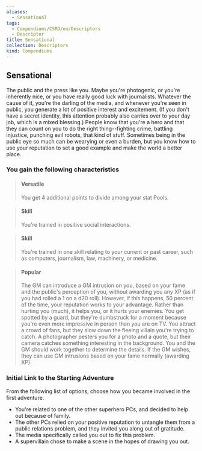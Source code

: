 ```yaml
---
aliases:
  - Sensational
tags:
  - Compendiums/CSRD/en/Descriptors
  - Descriptor
title: Sensational
collection: Descriptors
kind: Compendiums
---
```

## Sensational  
The public and the press like you. Maybe you're photogenic, or you're inherently nice, or you have really good luck with journalists. Whatever the cause of it, you're the darling of the media, and whenever you're seen in public, you generate a lot of positive interest and excitement. (If you don't have a secret identity, this attention probably also carries over to your day job, which is a mixed blessing.) People know that you're a hero and that they can count on you to do the right thing--fighting crime, battling injustice, punching evil robots, that kind of stuff. Sometimes being in the public eye so much can be wearying or even a burden, but you know how to use your reputation to set a good example and make the world a better place.
### You gain the following characteristics  
> #### Versatile
> You get 4 additional points to divide among your stat Pools.  

> #### Skill
> You're trained in positive social interactions.  

> #### Skill
> You're trained in one skill relating to your current or past career, such as computers, journalism, law, machinery, or medicine.  

> #### Popular
> The GM can introduce a GM intrusion on you, based on your fame and the public's perception of you, without awarding you any XP (as if you had rolled a 1 on a d20 roll). However, if this happens, 50 percent of the time, your reputation works to your advantage. Rather than hurting you (much), it helps you, or it hurts your enemies. You get spotted by a guard, but they're dumbstruck for a moment because you're even more impressive in person than you are on TV. You attract a crowd of fans, but they slow down the fleeing villain you're trying to catch. A photographer pesters you for a photo and a quote, but their camera catches something interesting in the background. You and the GM should work together to determine the details. If the GM wishes, they can use GM intrusions based on your fame normally (awarding XP).  

### Initial Link to the Starting Adventure  
From the following list of options, choose how you became involved in the first adventure.  
- You're related to one of the other superhero PCs, and decided to help out because of family.  
- The other PCs relied on your positive reputation to untangle them from a public relations problem, and they invited you along out of gratitude.  
- The media specifically called you out to fix this problem.  
- A supervillain chose to make a scene in the hopes of drawing you out.  